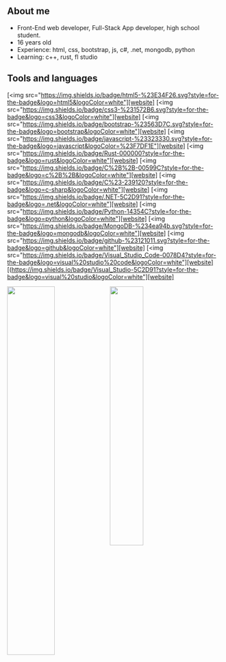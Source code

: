 ## About me
- Front-End web developer, Full-Stack App developer, high school student.
- 16 years old
- Experience: html, css, bootstrap, js, c#, .net, mongodb, python
- Learning: c++, rust, fl studio

## Tools and languages
[<img src="https://img.shields.io/badge/html5-%23E34F26.svg?style=for-the-badge&logo=html5&logoColor=white"][website]
[<img src="https://img.shields.io/badge/css3-%231572B6.svg?style=for-the-badge&logo=css3&logoColor=white"][website]
[<img src="https://img.shields.io/badge/bootstrap-%23563D7C.svg?style=for-the-badge&logo=bootstrap&logoColor=white"][website]
[<img src="https://img.shields.io/badge/javascript-%23323330.svg?style=for-the-badge&logo=javascript&logoColor=%23F7DF1E"][website]
[<img src="https://img.shields.io/badge/Rust-000000?style=for-the-badge&logo=rust&logoColor=white"][website]
[<img src="https://img.shields.io/badge/C%2B%2B-00599C?style=for-the-badge&logo=c%2B%2B&logoColor=white"][website]
[<img src="https://img.shields.io/badge/C%23-239120?style=for-the-badge&logo=c-sharp&logoColor=white"][website]
[<img src="https://img.shields.io/badge/.NET-5C2D91?style=for-the-badge&logo=.net&logoColor=white"][website]
[<img src="https://img.shields.io/badge/Python-14354C?style=for-the-badge&logo=python&logoColor=white"][website]
[<img src="https://img.shields.io/badge/MongoDB-%234ea94b.svg?style=for-the-badge&logo=mongodb&logoColor=white"][website]
[<img src="https://img.shields.io/badge/github-%23121011.svg?style=for-the-badge&logo=github&logoColor=white"][website]
[<img src="https://img.shields.io/badge/Visual_Studio_Code-0078D4?style=for-the-badge&logo=visual%20studio%20code&logoColor=white"][website]
[(https://img.shields.io/badge/Visual_Studio-5C2D91?style=for-the-badge&logo=visual%20studio&logoColor=white"][website]
<br>

<img align="left" width="47%" src="https://github-readme-stats.vercel.app/api?username=fema3832&show_icons=true&custom_title=fema3832&theme=dark&layout=compact" />
<img width="39.4%" src="https://github-readme-stats.vercel.app/api/top-langs/?username=fema3832&layout=compact&theme=dark" />

[website]: https://fejesmate.hu
[youtube]: https://www.youtube.com/channel/UCx-MNCKET13anYIfsYWGOIw
[discord]: https://dsc.bio/fema
[steam]: https://steamcommunity.com/id/2a0
